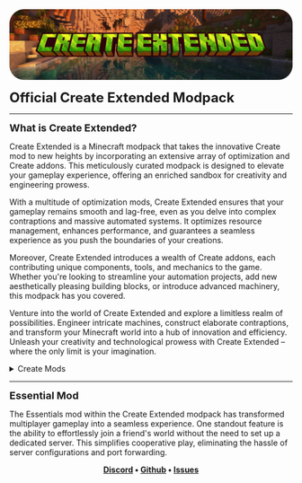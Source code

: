 <a align="center" title="Discord" href="https://discord.gg/Tb7WVpdEsU">
<img src="https://raw.githubusercontent.com/OwOPetMinecraft/create-extended/main/Banner.png"  width="768"  alt="Create Extended Modpack banner">
</a>

<p></p>

<span><strong><font size="5">Official Create Extended Modpack</font></strong></span>


---

</strong>
</center>      
<p></p>

<span><strong><font size="4">What is Create Extended?</font></strong></span>

<p>Create Extended is a Minecraft modpack that takes the innovative Create mod to new heights by incorporating an extensive array of optimization and Create addons. This meticulously curated modpack is designed to elevate your gameplay experience, offering an enriched sandbox for creativity and engineering prowess.

With a multitude of optimization mods, Create Extended ensures that your gameplay remains smooth and lag-free, even as you delve into complex contraptions and massive automated systems. It optimizes resource management, enhances performance, and guarantees a seamless experience as you push the boundaries of your creations.

Moreover, Create Extended introduces a wealth of Create addons, each contributing unique components, tools, and mechanics to the game. Whether you're looking to streamline your automation projects, add new aesthetically pleasing building blocks, or introduce advanced machinery, this modpack has you covered.

Venture into the world of Create Extended and explore a limitless realm of possibilities. Engineer intricate machines, construct elaborate contraptions, and transform your Minecraft world into a hub of innovation and efficiency. Unleash your creativity and technological prowess with Create Extended – where the only limit is your imagination.
</p>
                                                             
<details>
<summary>Create Mods</summary>

- [Create Fabric](https://modrinth.com/mod/create-fabric)
- [Create: Steam 'n' Rails](https://modrinth.com/mod/create-steam-n-rails)
- [Create Goggles](https://modrinth.com/mod/create-goggles)
- [Create Enchantment Industry Fabric](https://modrinth.com/mod/create-enchantment-industry-fabric)
- [Create Crafts & Additions](https://modrinth.com/mod/createaddition)
- [Create Big Cannons](https://modrinth.com/mod/create-big-cannons)

</details>







---
<span><strong><font size="4">Essential Mod</font></strong></span>

The Essentials mod within the Create Extended modpack has transformed multiplayer gameplay into a seamless experience. One standout feature is the ability to effortlessly join a friend's world without the need to set up a dedicated server. This simplifies cooperative play, eliminating the hassle of server configurations and port forwarding.



<p></p>

<center>
<strong>
<a href="https://discord.gg/Tb7WVpdEsU"><font>Discord</font></a><font> •</font> 
<a href="https://github.com/OwOPetMinecraft/create-extended"><font>Github</font></a><font> •</font> 
<a href="https://github.com/OwOPetMinecraft/create-extended/issues"><font>Issues</font></a>

<p></p>

